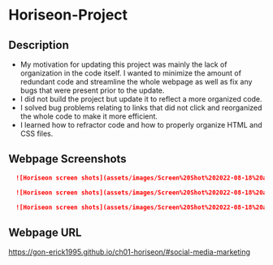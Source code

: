# Horiseon-Project

## Description
- My motivation for updating this project was mainly the lack of organization in the code itself. I wanted to minimize the amount of redundant code and streamline the whole webpage as well as fix any bugs that were present prior to the update.
- I did not build the project but update it to reflect a more organized code.
- I solved bug problems relating to links that did not click and reorganized the whole code to make it more efficient.
- I learned how to refractor code and how to properly organize HTML and CSS files.

## Webpage Screenshots

```md
  ![Horiseon screen shots](assets/images/Screen%20Shot%202022-08-18%20at%206.26.40%20PM.png )
```
```md
  ![Horiseon screen shots](assets/images/Screen%20Shot%202022-08-18%20at%206.26.47%20PM.png)
```
```md
  ![Horiseon screen shots](assets/images/Screen%20Shot%202022-08-18%20at%206.26.51%20PM.png)
```
  ## Webpage URL
  https://gon-erick1995.github.io/ch01-horiseon/#social-media-marketing